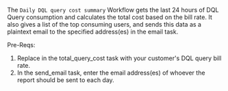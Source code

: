 The ``Daily DQL query cost summary`` Workflow gets the last 24 hours of DQL Query consumption and calculates the total cost based on the bill rate. 
It also gives a list of the top consuming users, and sends this data as a plaintext email to the specified address(es) in the email task.

Pre-Reqs:
1. Replace <BILL RATE> in the total_query_cost task with your customer's DQL query bill rate.
2. In the send_email task, enter the email address(es)  of whoever the report should be sent to each day.
